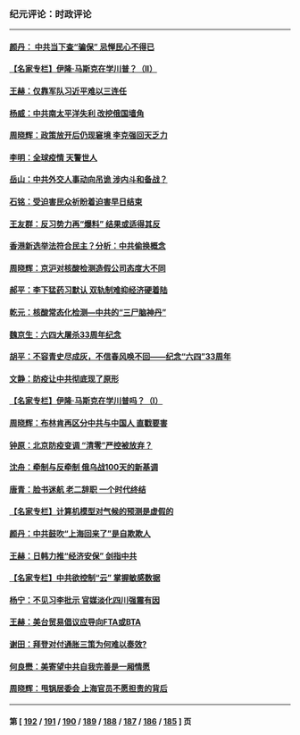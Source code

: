 ### 纪元评论：时政评论
---
#### [颜丹： 中共当下查“骗保” 忌惮民心不得已](../../pages/nsc1025/n13755172.md) 
#### [【名家专栏】伊隆‧马斯克在学川普？（II）](../../pages/nsc1025/n13754754.md) 
#### [王赫：仅靠军队习近平难以三连任](../../pages/nsc1025/n13754699.md) 
#### [杨威：中共南太平洋失利 改挖俄国墙角](../../pages/nsc1025/n13754489.md) 
#### [周晓辉：政策放开后仍现窘境 李克强回天乏力](../../pages/nsc1025/n13754398.md) 
#### [李明：全球疫情 天警世人](../../pages/nsc1025/n13754348.md) 
#### [岳山：中共外交人事动向吊诡 涉内斗和备战？](../../pages/nsc1025/n13754010.md) 
#### [石铭：受迫害民众祈盼着迫害早日结束](../../pages/nsc1025/n13754063.md) 
#### [王友群：反习势力再“爆料” 结果或适得其反](../../pages/nsc1025/n13753609.md) 
#### [香港新选举法符合民主？分析：中共偷换概念](../../pages/nsc1025/n13753490.md) 
#### [周晓辉：京沪对核酸检测造假公司态度大不同](../../pages/nsc1025/n13753560.md) 
#### [郝平：李下猛药习默认 双轨制难抑经济硬着陆](../../pages/nsc1025/n13753372.md) 
#### [乾元：核酸常态化检测—中共的“三尸脑神丹”](../../pages/nsc1025/n13753321.md) 
#### [魏京生：六四大屠杀33周年纪念](../../pages/nsc1025/n13753301.md) 
#### [胡平：不容青史尽成灰，不信春风唤不回——纪念“六四”33周年](../../pages/nsc1025/n13753293.md) 
#### [文静：防疫让中共彻底现了原形](../../pages/nsc1025/n13753172.md) 
#### [【名家专栏】伊隆‧马斯克在学川普吗？（I）](../../pages/nsc1025/n13752323.md) 
#### [周晓辉：布林肯再区分中共与中国人 直戳要害](../../pages/nsc1025/n13752875.md) 
#### [钟原：北京防疫变调 “清零”严控被放弃？](../../pages/nsc1025/n13752867.md) 
#### [沈舟：牵制与反牵制 俄乌战100天的新基调](../../pages/nsc1025/n13752582.md) 
#### [唐青：脸书迷航 老二辞职 一个时代终结](../../pages/nsc1025/n13752619.md) 
#### [【名家专栏】计算机模型对气候的预测是虚假的](../../pages/nsc1025/n13752261.md) 
#### [颜丹：中共鼓吹“上海回来了”是自欺欺人](../../pages/nsc1025/n13752347.md) 
#### [王赫：日韩力推“经济安保” 剑指中共](../../pages/nsc1025/n13752170.md) 
#### [【名家专栏】中共欲控制“云” 掌握敏感数据](../../pages/nsc1025/n13751647.md) 
#### [杨宁：不见习李批示 官媒淡化四川强震有因](../../pages/nsc1025/n13751790.md) 
#### [王赫：美台贸易倡议应导向FTA或BTA](../../pages/nsc1025/n13751254.md) 
#### [谢田：拜登对付通胀三策为何难以奏效?](../../pages/nsc1025/n13751205.md) 
#### [何良懋：美寄望中共自我完善是一厢情愿](../../pages/nsc1025/n13751259.md) 
#### [周晓辉：甩锅居委会 上海官员不愿担责的背后](../../pages/nsc1025/n13751114.md) 

---
#### 第 [ [192](./192.md) / [191](./191.md) / [190](./190.md) / [189](./189.md) / [188](./188.md) / [187](./187.md) / [186](./186.md) / [185](./185.md) ] 页
